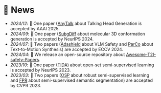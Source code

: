 # 📰 News
- *2024/12*: 🎉 One paper ([AnyTalk](https://ojs.aaai.org/index.php/AAAI/article/view/32874) about Talking Head Generation is accepted by AAAI 2025.
- *2024/09*: 🎉 One paper ([SubgDiff](https://github.com/IDEA-XL/SubgDiff) about molecular 3D conformation generation is accepted by NeurIPS 2024.
- *2024/07*: 🎉 Two papers ([Adashield](https://rain305f.github.io/AdaShield-Project/) about VLM Safety and [ParCo](https://arxiv.org/pdf/2403.18512) about Text-to-Motion Synthesis) are accepted by ECCV 2024.
- *2024/04*: 🚀 We release an open-source repository about [Awesome-T2I-safety-Papers](https://github.com/SaFoLab-WISC/Awesome-T2I-safety-Papers).
- *2023/10*: 🎉 One paper ([TIDA](https://openreview.net/forum?id=zrLxHYvIFL&noteId=zrLxHYvIFL)) about open-set semi-supervised learning is accepted by NeurIPS 2023.
- *2023/03*: 🎉 Two papers ([OSP](https://openaccess.thecvf.com/content/CVPR2023/papers/Wang_Out-of-Distributed_Semantic_Pruning_for_Robust_Semi-Supervised_Learning_CVPR_2023_paper.pdf) about robust semi-supervised learning and [FPR](https://arxiv.org/abs/2210.08519) about semi-supervised semantic segmentation) are accepted by CVPR 2023.